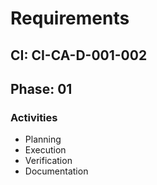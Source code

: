 # Requirements

## CI: CI-CA-D-001-002
## Phase: 01

### Activities
- Planning
- Execution
- Verification
- Documentation
